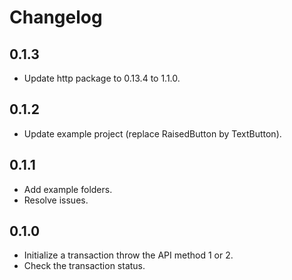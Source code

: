 # Changelog

## 0.1.3

* Update http package to 0.13.4 to 1.1.0.

## 0.1.2

* Update example project (replace RaisedButton by TextButton).

## 0.1.1

* Add example folders.
* Resolve issues.

## 0.1.0

* Initialize a transaction throw the API method 1 or 2.
* Check the transaction status.
